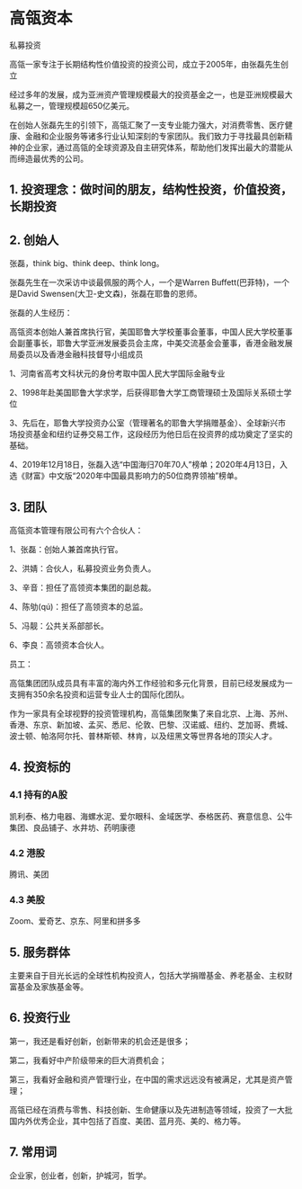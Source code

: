 # 高瓴资本

私募投资

高瓴一家专注于长期结构性价值投资的投资公司，成立于2005年，由张磊先生创立

经过多年的发展，成为亚洲资产管理规模最大的投资基金之一，也是亚洲规模最大私募之一，管理规模超650亿美元。

在创始人张磊先生的引领下，高瓴汇聚了一支专业能力强大，对消费零售、医疗健康、金融和企业服务等诸多行业认知深刻的专家团队。我们致力于寻找最具创新精神的企业家，通过高瓴的全球资源及自主研究体系，帮助他们发挥出最大的潜能从而缔造最优秀的公司。

## 1. 投资理念：做时间的朋友，结构性投资，价值投资，长期投资

## 2. 创始人

张磊，think big、think deep、think long。

张磊先生在一次采访中谈最佩服的两个人，一个是Warren Buffett(巴菲特)，一个是David Swensen(大卫-史文森)，张磊在耶鲁的恩师。

张磊的人生经历：

高瓴资本创始人兼首席执行官，美国耶鲁大学校董事会董事，中国人民大学校董事会副董事长，耶鲁大学亚洲发展委员会主席，中美交流基金会董事，香港金融发展局委员以及香港金融科技督导小组成员

1、河南省高考文科状元的身份考取中国人民大学国际金融专业

2、1998年赴美国耶鲁大学求学，后获得耶鲁大学工商管理硕士及国际关系硕士学位

3、先后在，耶鲁大学投资办公室（管理著名的耶鲁大学捐赠基金）、全球新兴市场投资基金和纽约证券交易工作，这段经历为他日后在投资界的成功奠定了坚实的基础。

4、2019年12月18日，张磊入选“中国海归70年70人”榜单；2020年4月13日，入选《财富》中文版“2020年中国最具影响力的50位商界领袖”榜单。

## 3. 团队

高瓴资本管理有限公司有六个合伙人：

1、张磊：创始人兼首席执行官。

2、洪婧：合伙人，私募投资业务负责人。

3、辛音：担任了高领资本集团的副总裁。

4、陈劬(qú)：担任了高领资本的总监。

5、冯靓：公共关系部部长。

6、李良：高领资本合伙人。

员工：

高瓴集团团队成员具有丰富的海内外工作经验和多元化背景，目前已经发展成为一支拥有350余名投资和运营专业人士的国际化团队。

作为一家具有全球视野的投资管理机构，高瓴集团聚集了来自北京、上海、苏州、香港、东京、新加坡、孟买、悉尼、伦敦、巴黎、汉诺威、纽约、芝加哥、费城、波士顿、帕洛阿尔托、普林斯顿、林肯，以及纽黑文等世界各地的顶尖人才。

## 4. 投资标的

### 4.1 持有的A股

凯利泰、格力电器、海螺水泥、爱尔眼科、金域医学、泰格医药、赛意信息、公牛集团、良品铺子、水井坊、药明康德

### 4.2 港股

腾讯、美团

### 4.3 美股

Zoom、爱奇艺、京东、阿里和拼多多

## 5. 服务群体

主要来自于目光长远的全球性机构投资人，包括大学捐赠基金、养老基金、主权财富基金及家族基金等。

## 6. 投资行业

第一，我还是看好创新，创新带来的机会还是很多；

第二，我看好中产阶级带来的巨大消费机会；

第三，我看好金融和资产管理行业，在中国的需求远远没有被满足，尤其是资产管理；

高瓴已经在消费与零售、科技创新、生命健康以及先进制造等领域，投资了一大批国内外优秀企业，其中包括了百度、美团、蓝月亮、美的、格力等。

## 7. 常用词

企业家，创业者，创新，护城河，哲学。
